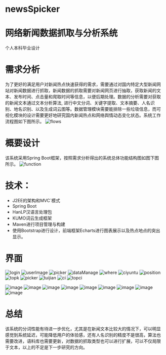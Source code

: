 
# newsSpicker
 # 网络新闻数据抓取与分析系统
 个人本科毕业设计
 # 需求分析

为了更好的满足用户对新闻热点快速获得的需求，需要通过对国内特定大型新闻网站对新闻数据进行抓取，新闻数据的抓取需要对新闻网页进行抽取，获取新闻的文本、发布时间、点击量和爬取时间等信息，以便后期处理。数据的分析需要对获取的新闻文本通过文本分析算法, 进行中文分词、关键字提取、文本摘要、人名识别、地名识别、以及生成词云图等。数据管理模块需要能排除一些垃圾信息，而可视化模块的设计需要更好地研究国内新闻热点和网络舆情动态变化状态。系统工作流程图如下图所示。
![flows](https://user-images.githubusercontent.com/52912000/112753234-562fa300-9009-11eb-84a2-65128d85eaa4.png)


# 概要设计
该系统采用Spring Boot框架，按照需求分析得出的系统总体功能结构图如图下图所示。
![function](https://user-images.githubusercontent.com/52912000/112753243-60ea3800-9009-11eb-8cd2-02e56c6bc705.png)

# 技术：

- J2EE的架构和MVC`模式
- Spring Boot
- HanLP汉语言处理包
- KUMO词云生成框架
- Maven进行项目管理与构建
- 使用Bootstrap进行设计，前端框架Echarts进行图表展示以及热点地点的突出显示。


# 界面







![login](https://user-images.githubusercontent.com/52912000/112753309-adce0e80-9009-11eb-9ff7-109d3f60d07e.png)
![userImage](https://user-images.githubusercontent.com/52912000/112753321-b7f00d00-9009-11eb-8c86-d36fd9463fe7.png)
![picker](https://user-images.githubusercontent.com/52912000/112753324-be7e8480-9009-11eb-82a6-f11e8777f28f.png)
![dataManage](https://user-images.githubusercontent.com/52912000/112753334-c4746580-9009-11eb-8538-7ca85f529ecf.png)
![where](https://user-images.githubusercontent.com/52912000/112753340-c8a08300-9009-11eb-8918-79da6137eae0.png)
![ciyuntu](https://user-images.githubusercontent.com/52912000/112753342-ca6a4680-9009-11eb-9ef7-6310959da9ef.png)
![position](https://user-images.githubusercontent.com/52912000/112753345-cf2efa80-9009-11eb-96bf-8066e285ab87.png)
![topk](https://user-images.githubusercontent.com/52912000/112753347-d0f8be00-9009-11eb-8c2f-8cc1c1b49395.png)
![picker](https://user-images.githubusercontent.com/52912000/112753353-d5bd7200-9009-11eb-826b-c296a7afedba.png)
![tuijian](https://user-images.githubusercontent.com/52912000/112753355-d81fcc00-9009-11eb-9973-953cc729b582.png)
![ci](https://user-images.githubusercontent.com/52912000/112753572-8e83b100-900a-11eb-8cab-a97e1e71151f.png)
![topci](https://user-images.githubusercontent.com/52912000/112753575-95122880-900a-11eb-822d-b36731f8ed25.png)

![image](https://github.com/justDoForever/newsSpicker/edit/master/image/login.png)
![image](https://github.com/justDoForever/newsSpicker/edit/master/image/userImage.png)
![image](https://github.com/justDoForever/newsSpicker/edit/master/image/dataManage.png)
![image](https://github.com/justDoForever/newsSpicker/edit/master/image/picker.png)
![image](https://github.com/justDoForever/newsSpicker/edit/master/image/topk.png)
![image](https://github.com/justDoForever/newsSpicker/edit/master/image/ciyuntu.png)
![image](https://github.com/justDoForever/newsSpicker/edit/master/image/where.png)
![image](https://github.com/justDoForever/newsSpicker/edit/master/image/position.png)
![image](https://github.com/justDoForever/newsSpicker/edit/master/image/tuijian.png)



# 总结
该系统的分词性能有待进一步优化，尤其是在新闻文本比较大的情况下，可以明显感觉到系统延迟，可能降低用户的体验感，还有人名识别的精度不是很高，算法也需要改进，语料库也需要更新，对数据的抓取类型也可以进行扩展，可以不仅局限于文本，以上的不足是下一步研究的方向。
